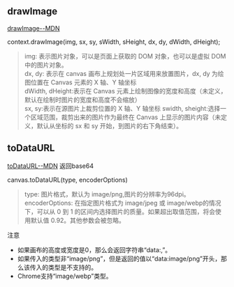 
## drawImage
[drawImage--MDN](https://developer.mozilla.org/zh-CN/docs/Web/API/CanvasRenderingContext2D/drawImage)

context.drawImage(img, sx, sy, sWidth, sHeight, dx, dy, dWidth, dHeight);
>img: 表示图片对象，可以是页面上获取的 DOM 对象，也可以是虚拟 DOM 中的图片对象。  
>dx, dy: 表示在 canvas 画布上规划处一片区域用来放置图片，dx, dy 为绘图位置在 Canvas 元素的 X 轴、Y 轴坐标  
>dWidth, dHeight:表示在 Canvas 元素上绘制图像的宽度和高度（未定义，默认在绘制时图片的宽度和高度不会缩放）  
>sx, sy:表示在源图片上裁剪位置的 X 轴、Y 轴坐标
>swidth, sheight:选择一个区域范围，裁剪出来的图片作为最终在 Canvas 上显示的图片内容（未定义，默认从坐标的 sx 和 sy 开始，到图片的右下角结束）。


## toDataURL
[toDataURL--MDN](https://developer.mozilla.org/zh-CN/docs/Web/API/HTMLCanvasElement/toDataURL)
返回base64

canvas.toDataURL(type, encoderOptions)
>type: 图片格式，默认为 image/png,图片的分辨率为96dpi。  
>encoderOptions: 在指定图片格式为 image/jpeg 或 image/webp的情况下，可以从 0 到 1 的区间内选择图片的质量。如果超出取值范围，将会使用默认值 0.92。其他参数会被忽略。

注意
* 如果画布的高度或宽度是0，那么会返回字符串“data:,”。  
* 如果传入的类型非“image/png”，但是返回的值以“data:image/png”开头，那么该传入的类型是不支持的。  
* Chrome支持“image/webp”类型。  